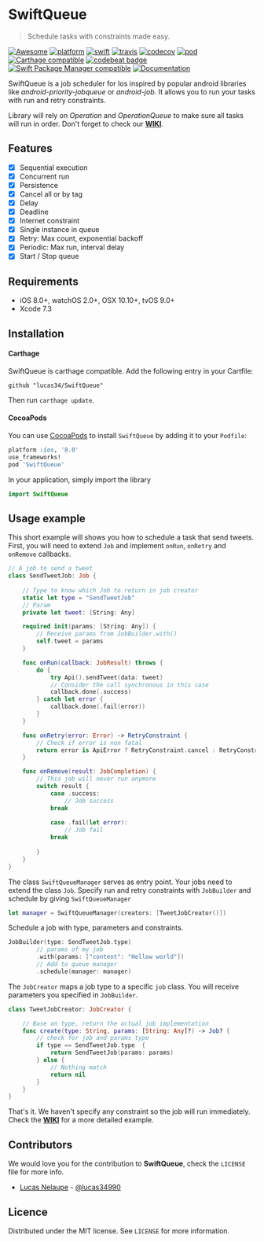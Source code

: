 # SwiftQueue
> Schedule tasks with constraints made easy.

[![Awesome](https://cdn.rawgit.com/sindresorhus/awesome/d7305f38d29fed78fa85652e3a63e154dd8e8829/media/badge.svg)](https://github.com/sindresorhus/awesome)
[![platform](https://img.shields.io/cocoapods/p/SwiftQueue.svg)](https://cocoapods.org/pods/SwiftQueue)
[![swift](https://img.shields.io/badge/Swift-3.0%20%7C%203.2%20%7C%204.0-orange.svg)](https://swift.org)
[![travis](https://travis-ci.org/lucas34/SwiftQueue.svg?branch=master)](https://travis-ci.org/lucas34/SwiftQueue)
[![codecov](https://codecov.io/gh/lucas34/SwiftQueue/branch/master/graph/badge.svg)](https://codecov.io/gh/lucas34/SwiftQueue)
[![pod](https://img.shields.io/cocoapods/v/SwiftQueue.svg?style=flat)](https://cocoapods.org/pods/SwiftQueue)
[![Carthage compatible](https://img.shields.io/badge/Carthage-compatible-4BC51D.svg?style=flat)](https://github.com/Carthage/Carthage)
[![codebeat badge](https://codebeat.co/badges/3d446d9e-3e7a-435c-85fc-aa626d4f7652)](https://codebeat.co/projects/github-com-lucas34-swiftqueue-master)
[![Swift Package Manager compatible](https://img.shields.io/badge/Swift%20Package%20Manager-compatible-brightgreen.svg)](https://github.com/apple/swift-package-manager)
[![Documentation](https://lucas34.github.io/SwiftQueue/badge.svg)](https://lucas34.github.io/SwiftQueue)

SwiftQueue is a job scheduler for Ios inspired by popular android libraries like *android-priority-jobqueue* or *android-job*. It allows you to run your tasks with run and retry constraints. 

Library will rely on *Operation* and *OperationQueue* to make sure all tasks will run in order. Don't forget to check our [**WIKI**](https://github.com/lucas34/SwiftQueue/wiki). 

## Features

- [x] Sequential execution
- [x] Concurrent run
- [x] Persistence
- [x] Cancel all or by tag
- [x] Delay
- [x] Deadline
- [x] Internet constraint
- [x] Single instance in queue
- [x] Retry: Max count, exponential backoff
- [x] Periodic: Max run, interval delay
- [x] Start / Stop queue

## Requirements

- iOS 8.0+, watchOS 2.0+, OSX 10.10+, tvOS 9.0+
- Xcode 7.3

## Installation

#### Carthage
SwiftQueue is carthage compatible. Add the following entry in your Cartfile:

```
github "lucas34/SwiftQueue"
```

Then run `carthage update`.

#### CocoaPods
You can use [CocoaPods](https://cocoapods.org/pods/SwiftQueue) to install `SwiftQueue` by adding it to your `Podfile`:

```ruby
platform :ios, '8.0'
use_frameworks!
pod 'SwiftQueue'
```

In your application, simply import the library

``` swift
import SwiftQueue
```
## Usage example

This short example will shows you how to schedule a task that send tweets. First, you will need to extend `Job` and implement `onRun`, `onRetry` and `onRemove` callbacks.

```swift
// A job to send a tweet
class SendTweetJob: Job {
    
    // Type to know which Job to return in job creator
    static let type = "SendTweetJob"
    // Param
    private let tweet: [String: Any]

    required init(params: [String: Any]) {
        // Receive params from JobBuilder.with()
        self.tweet = params
    }

    func onRun(callback: JobResult) throws {
        do {
            try Api().sendTweet(data: tweet)
            // Consider the call synchronous in this case
            callback.done(.success)        
        } catch let error {
            callback.done(.fail(error))    
        }
    }

    func onRetry(error: Error) -> RetryConstraint {
        // Check if error is non fatal
        return error is ApiError ? RetryConstraint.cancel : RetryConstraint.retry
    }

    func onRemove(result: JobCompletion) {
        // This job will never run anymore  
        switch result {
            case .success:
                // Job success
            break
            
            case .fail(let error):
                // Job fail
            break
       
        }
    }
}
```

The class `SwiftQueueManager` serves as entry point. Your jobs need to extend the class `Job`. Specify run and retry constraints with `JobBuilder` and schedule by giving `SwiftQueueManager` 

```swift
let manager = SwiftQueueManager(creators: [TweetJobCreator()])
```

Schedule a job with type, parameters and constraints.

```swift
JobBuilder(type: SendTweetJob.type)
        // params of my job
        .with(params: ["content": "Hellow world"])
        // Add to queue manager
        .schedule(manager: manager)
```

The `JobCreator` maps a job type to a specific `job` class. You will receive parameters you specified in `JobBuilder`.

```swift
class TweetJobCreator: JobCreator {

    // Base on type, return the actual job implementation
    func create(type: String, params: [String: Any]?) -> Job? {
        // check for job and params type
        if type == SendTweetJob.type  {
            return SendTweetJob(params: params)
        } else {
            // Nothing match
            return nil
        }
    }
}
```

That's it. We haven't specify any constraint so the job will run immediately. Check the [**WIKI**](https://github.com/lucas34/SwiftQueue/wiki) for a more detailed example.

## Contributors

We would love you for the contribution to **SwiftQueue**, check the ``LICENSE`` file for more info.

* [Lucas Nelaupe](http://www.lucas-nelaupe.fr/) - [@lucas34990](https://twitter.com/lucas34990)

## Licence

Distributed under the MIT license. See ``LICENSE`` for more information.

